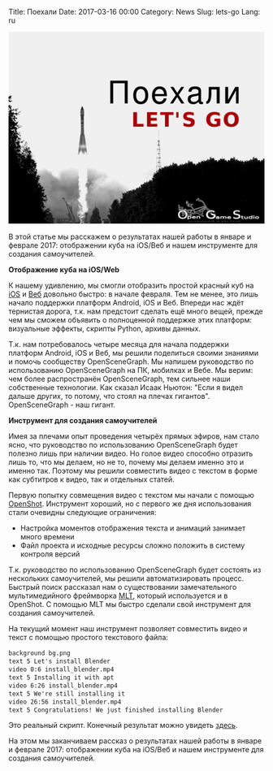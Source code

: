 Title: Поехали
Date: 2017-03-16 00:00
Category: News
Slug: lets-go
Lang: ru

![Let's go][screenshot]


В этой статье мы расскажем о результатах нашей работы в январе и феврале 2017: отображении куба на iOS/Веб и нашем инструменте для создания самоучителей.

**Отображение куба на iOS/Web**

К нашему удивлению, мы смогли отобразить простой красный куб на [iOS](https://twitter.com/OpenGameStudio/status/826816343433498627) и [Веб](https://twitter.com/OpenGameStudio/status/829731986264698881) довольно быстро: в начале февраля. Тем не менее, это лишь начало поддержки платформ Android, iOS и Веб. Впереди нас ждёт тернистая дорога, т.к. нам предстоит сделать ещё много вещей, прежде чем мы сможем объявить о полноценной поддержке этих платформ: визуальные эффекты, скрипты Python, архивы данных.

Т.к. нам потребовалось четыре месяца для начала поддержки платформ Android, iOS и  Веб, мы решили поделиться своими знаниями и помочь сообществу OpenSceneGraph. Мы напишем руководство по использованию OpenSceneGraph на ПК, мобилках и Вебе. Мы верим: чем более распространён OpenSceneGraph, тем сильнее наши собственные технологии. Как сказал Исаак Ньютон: "Если я видел дальше других, то потому, что стоял на плечах гигантов". OpenSceneGraph - наш гигант.


**Инструмент для создания самоучителей**

Имея за плечами опыт проведения четырёх прямых эфиров, нам стало ясно, что руководство по использованию OpenSceneGraph будет полезно лишь при наличии видео. Но голое видео способно отразить лишь то, что мы делаем, но не то, почему мы делаем именно это и именно так. Поэтому мы решили совместить видео с текстом в форме как субтитров к видео, так и отдельных статей.

Первую попытку совмещения видео с текстом мы начали с помощью [OpenShot](http://openshotvideo.com). Инструмент хороший, но с первого же дня использования стали очевидны следующие ограничения:

* Настройка моментов отображения текста и анимаций занимает много времени
* Файл проекта и исходные ресурсы сложно положить в систему контроля версий



Т.к. руководство по использованию OpenSceneGraph будет состоять из нескольких самоучителей, мы решили автоматизировать процесс. Быстрый поиск рассказал нам о существовании замечательного мультимедийного фреймворка [MLT](http://mltframework.org), который используется и в OpenShot. С помощью MLT мы быстро сделали свой инструмент для создания самоучителей.

На текущий момент наш инструмент позволяет совместить видео и текст с помощью простого текстового файла:

```
background bg.png
text 5 Let's install Blender
video 0:6 install_blender.mp4
text 5 Installing it with apt
video 6:26 install_blender.mp4
text 5 We're still installing it
video 26:56 install_blender.mp4
text 5 Congratulations! We just finished installing Blender
```

Это реальный скрипт. Конечный результат можно увидеть [здесь](https://github.com/OGStudio/openscenegraph-cross-platform-guide/tree/master/tutorial-tool).

На этом мы заканчиваем рассказ о результатах нашей работы в январе и феврале 2017: отображении куба на iOS/Веб и нашем инструменте для создания самоучителей.

[screenshot]: ../../images/2017-03_lets-go.png
